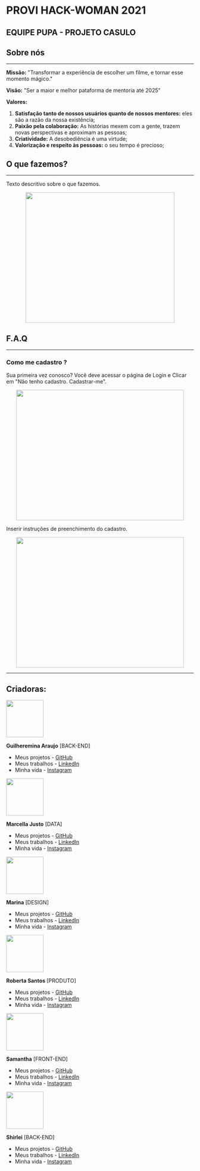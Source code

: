 # PROVI HACK-WOMAN 2021
## EQUIPE PUPA - PROJETO CASULO
## Sobre nós
  <hr>
  
 **Missão:** "Transformar a experiência de escolher um filme, e tornar esse momento mágico."
 
 **Visão:** "Ser a maior e melhor pataforma de mentoria até 2025"
 
 **Valores:** 
 
 1. **Satisfação tanto de nossos usuários quanto de nossos mentores:** eles são a razão da nossa existência;
 2. **Paixão pela colaboração:** As histórias mexem com a gente, trazem novas perspectivas e aproximam as pessoas;
 3. **Criatividade:** A desobediência é uma virtude; 
 4. **Valorização e respeito às pessoas:** o seu tempo é precioso;
 

## O que fazemos?
<hr>

Texto descritivo sobre o que fazemos.


<!-- Imagem do site -->
<p align="center">
 <img src="" width="400" height="350"> 
</p>

## F.A.Q
<hr>

### Como me cadastro ?

Sua primeira vez conosco?
Você deve acessar o página de Login e Clicar em "Não tenho cadastro. Cadastrar-me".

<!-- Imagem mostrando onde se cadastrar -->
<p align="center"><img src="" width="450" height="350"></p>

Inserir instruções de preenchimento do cadastro.

<!-- Imagem mostrando página do cadastro -->
<p align="center"><img src="" width="450" height="350"></p>


<hr>

## **Criadoras:**
  
  <img src="" width="100" height="100"> <!-- Link para imagem Guilhermina -->
  
**Guilheremina Araujo** [BACK-END]
- Meus projetos - [GitHub](https://github.com/araujo-gui)
- Meus trabalhos - [LinkedIn](https://www.linkedin.com/in/guilhermina-ara%C3%BAjo-b780b5108/)
- Minha vida - [Instagram](https://www.instagram.com/guiiaaraujo_/?hl=pt-br)


<img src="" width="100" height="100"> <!-- Link para imagem Marcella -->

**Marcella Justo** [DATA]
- Meus projetos - [GitHub](https://github.com/)
- Meus trabalhos - [LinkedIn](https://www.linkedin.com/in/)
- Minha vida - [Instagram](https://www.instagram.com/)


<img src="" width="100" height="100"> <!-- Link para imagem Marina -->

**Marina** [DESIGN]
- Meus projetos - [GitHub](https://github.com/)
- Meus trabalhos - [LinkedIn](https://www.linkedin.com/in/)
- Minha vida - [Instagram](https://www.instagram.com/)


<img src="https://avatars.githubusercontent.com/u/62289018?s=460&u=9688df54baa8153c730e5eab5669943ed91882c6&v=4" 
width="100" height="100"> <!-- Link para imagem Roberta -->

**Roberta Santos** [PRODUTO]
- Meus projetos - [GitHub](https://github.com/LaDespistada1981)
- Meus trabalhos - [LinkedIn](https://www.linkedin.com/in/santosroberta)
- Minha vida - [Instagram](https://www.instagram.com/ladespistada/)


<img src="" width="100" height="100"> <!-- Link para imagem Samantha -->

**Samantha** [FRONT-END]
- Meus projetos - [GitHub](https://github.com/)
- Meus trabalhos - [LinkedIn](https://www.linkedin.com/in/)
- Minha vida - [Instagram](https://www.instagram.com/)


<img src="" width="100" height="100"> <!-- Link para imagem Marina -->

**Shirlei** [BACK-END]
- Meus projetos - [GitHub](https://github.com/)
- Meus trabalhos - [LinkedIn](https://www.linkedin.com/in/)
- Minha vida - [Instagram](https://www.instagram.com/)